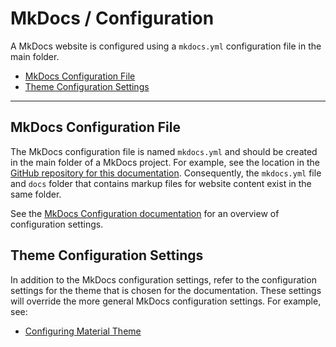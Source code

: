 # MkDocs / Configuration #

A MkDocs website is configured using a `mkdocs.yml` configuration file in the main folder.

*   [MkDocs Configuration File](#mkdocs-configuration-file)
*   [Theme Configuration Settings](#theme-configuration-settings)

-------------------

## MkDocs Configuration File ##

The MkDocs configuration file is named `mkdocs.yml` and should be created in the main folder of a MkDocs project.
For example, see the location in the
[GitHub repository for this documentation](https://github.com/OpenWaterFoundation/owf-learn-mkdocs/tree/master/mkdocs-project).
Consequently, the `mkdocs.yml` file and `docs` folder that contains markup files for website content exist in the same folder.

See the [MkDocs Configuration documentation](https://www.mkdocs.org/user-guide/configuration/)
for an overview of configuration settings.

## Theme Configuration Settings ##

In addition to the MkDocs configuration settings,
refer to the configuration settings for the theme that is chosen for the documentation.
These settings will override the more general MkDocs configuration settings.
For example, see:

*   [Configuring Material Theme](material-theme.md#configuring-material-theme)

